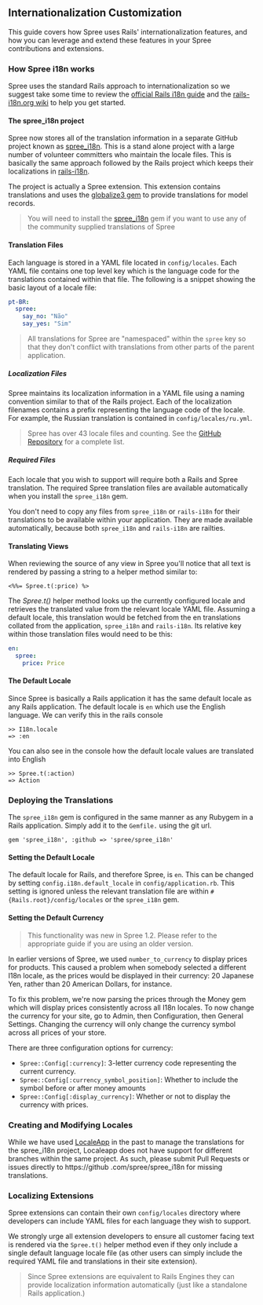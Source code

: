 ## Internationalization Customization

This guide covers how Spree uses Rails' internationalization features, and how
you can leverage and extend these features in your Spree contributions and
extensions.

### How Spree i18n works
Spree uses the standard Rails approach to internationalization so we suggest
take some time to review the [official Rails i18n
guide](http://guides.rubyonrails.org/i18n.html) and the
[rails-i18n.org wiki](http://rails-i18n.org/wiki) to help you get started.

#### The spree_i18n project
Spree now stores all of the translation information in a separate GitHub project
known as [spree_i18n](https://github.com/spree/spree_i18n). This is a stand
alone project with a large number of volunteer committers who maintain the
locale files. This is basically the same approach followed by the Rails project
which keeps their localizations in
[rails-i18n](https://github.com/svenfuchs/rails-i18n).

The project is actually a Spree extension. This extension contains translations and
uses the [globalize3 gem](https://github.com/svenfuchs/globalize3) to provide
translations for model records.

> You will need to install the [spree_i18n](https://github.com/spree/spree_i18n)
gem if you want to use any of the community supplied translations of Spree

#### Translation Files
Each language is stored in a YAML file located in `config/locales`. Each YAML
file contains one top level key which is the language code for the translations
contained within that file.  The following is a snippet showing the basic layout
of a locale file:

```yaml
pt-BR:
  spree:
    say_no: "Não"
    say_yes: "Sim"
```

> All translations for Spree are "namespaced" within the `spree` key so that they
don't conflict with translations from other parts of the parent application.

##### Localization Files
Spree maintains its localization information in a YAML file using a naming
convention similar to that of the Rails project.  Each of the localization
filenames contains a prefix representing the language code of the locale. For
example, the Russian translation is contained in `config/locales/ru.yml`.

> Spree has over 43 locale files and counting.  See the [GitHub
Repository](https://github.com/spree/spree_i18n/tree/master/config/locales) for a
complete list.

##### Required Files
Each locale that you wish to support will require both a Rails and Spree
translation.  The required Spree translation files are available automatically
when you install the `spree_i18n` gem.

You don't need to copy any files from `spree_i18n` or `rails-i18n` for their
translations to be available within your application. They are made available
automatically, because both `spree_i18n` and `rails-i18n` are railties.

#### Translating Views
When reviewing the source of any view in Spree you'll notice that all text is
rendered by passing a string to a helper method similar to:

```erb
<%%= Spree.t(:price) %>
```

The *Spree.t()* helper method looks up the currently configured locale and retrieves
the translated value from the relevant locale YAML file. Assuming a default
locale, this translation would be fetched from the en translations collated from
the application, `spree_i18n` and `rails-i18n`. Its relative key within those
translation files would need to be this:

```yaml
en:
  spree:
    price: Price
```

#### The Default Locale
Since Spree is basically a Rails application it has the same default locale as
any Rails application.  The default locale is `en` which use the English
language.  We can verify this in the rails console

```
>> I18n.locale
=> :en
```

You can also see in the console how the default locale values are translated
into English

```
>> Spree.t(:action)
=> Action
```

### Deploying the Translations
The `spree_i18n` gem is configured in the same manner as any Rubygem in a Rails
application.  Simply add it to the `Gemfile.` using the git url.

```
gem 'spree_i18n', :github => 'spree/spree_i18n'
```

#### Setting the Default Locale
The default locale for Rails, and therefore Spree, is `en`. This can be changed by setting
`config.i18n.default_locale` in `config/application.rb`. This setting is ignored
unless the relevant translation file are within `#{Rails.root}/config/locales`
or the `spree_i18n` gem.

#### Setting the Default Currency
> This functionality was new in Spree 1.2. Please refer to the appropriate
guide if you are using an older version.

In earlier versions of Spree, we used `number_to_currency` to display prices for
products. This caused a problem when somebody selected a different I18n locale,
as the prices would be displayed in their currency: 20 Japanese Yen, rather than
20 American Dollars, for instance.

To fix this problem, we're now parsing the prices through the Money gem which
will display prices consistently across all I18n locales. To now change the
currency for your site, go to Admin, then Configuration, then General Settings.
Changing the currency will only change the currency symbol across all prices of
your store.

There are three configuration options for currency:

* `Spree::Config[:currency]`: 3-letter currency code representing the current currency.
* `Spree::Config[:currency_symbol_position]`: Whether to include the symbol before or after 
money amounts
* `Spree::Config[:display_currency]`: Whether or not to display the currency with prices.

### Creating and Modifying Locales
While we have used [LocaleApp](http://localeapp.com) in the past to manage the translations for 
the spree_i18n project, Localeapp does not have support for different branches within the same 
project. As such, please submit Pull Requests or issues directly to https://github
.com/spree/spree_i18n for missing translations.

### Localizing Extensions
Spree extensions can contain their own `config/locales` directory where
developers can include YAML files for each language they wish to support.

We strongly urge all extension developers to ensure all customer facing text is
rendered via the `Spree.t()` helper method even if they only include a single default
language locale file (as other users can simply include the required YAML file
and translations in their site extension).

> Since Spree extensions are equivalent to Rails Engines they can provide
localization information automatically (just like a standalone Rails
application.)
